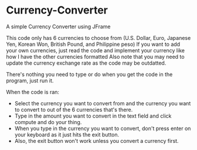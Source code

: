 # Currency-Converter
A simple Currency Converter using JFrame

This code only has 6 currencies to choose from (U.S. Dollar, Euro, Japanese Yen, Korean Won, British Pound, and Philippine peso)
If you want to add your own currencies, just read the code and implement your currency like how I have the other currencies formatted
Also note that you may need to update the currency exchange rate as the code may be outdatted.

There's nothing you need to type or do when you get the code in the program, just run it.

When the code is ran:
- Select the currency you want to convert from and the currency you want to convert to out of the 6 currencies that's there.
- Type in the amount you want to convert in the text field and click compute and do your thing.
- When you type in the currency you want to convert, don't press enter on your keyboard as it just hits the exit button.
- Also, the exit button won't work unless you convert a currency first. 
